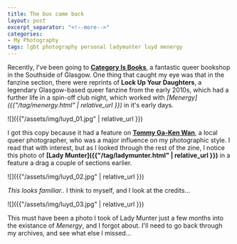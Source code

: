 ```yaml
---
title: The bus came back
layout: post
excerpt_separator: "<!--more-->"
categories:
- My Photography
tags: lgbt photography personal ladymunter luyd menergy
---
```


Recently, I've been going to **[Category Is Books](https://www.categoryisbooks.com/)**, a fantastic queer bookshop in the Southside of Glasgow. <!--more-->One thing that caught my eye was that in the fanzine section, there were reprints of **Lock Up Your Daughters**, a legendary Glasgow-based queer fanzine from the early 2010s, which had a further life in a spin-off club night, which worked with *[Menergy]({{"/tag/menergy.html" | relative_url }})* in it's early days. 

![]({{"/assets/img/luyd_01.jpg" | relative_url }})

I got this copy because it had a feature on **[Tommy Ga-Ken Wan](https://www.flickr.com/photos/tgkw/)**, a local queer photographer, who was a major influence on my photographic style. I read that with interest, but as I looked through the rest of the zine, I notice this photo of **[Lady Munter]({{"/tag/ladymunter.html" | relative_url }})** in a feature a drag a couple of sections earlier.

![]({{"/assets/img/luyd_02.jpg" | relative_url }})

*This looks familiar..* I think to myself, and I look at the credits...

![]({{"/assets/img/luyd_03.jpg" | relative_url }})

This must have been a photo I took of Lady Munter just a few months into the existance of *Menergy*, and I forgot about. I'll need to go back through my archives, and see what else I missed...